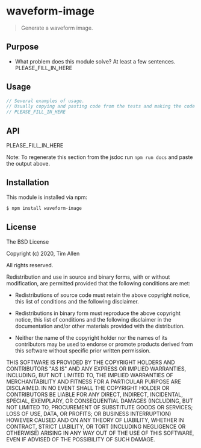 # waveform-image

> Generate a waveform image.

## Purpose
- What problem does this module solve? At least a few sentences.
PLEASE_FILL_IN_HERE

## Usage

```js
// Several examples of usage.
// Usually copying and pasting code from the tests and making the code standalone suffices.
// PLEASE_FILL_IN_HERE
```

## API

PLEASE_FILL_IN_HERE

Note: To regenerate this section from the jsdoc run `npm run docs` and paste
the output above.

## Installation

This module is installed via npm:

``` bash
$ npm install waveform-image
```

## License

The BSD License

Copyright (c) 2020, Tim Allen

All rights reserved.

Redistribution and use in source and binary forms, with or without modification,
are permitted provided that the following conditions are met:

* Redistributions of source code must retain the above copyright notice, this
  list of conditions and the following disclaimer.

* Redistributions in binary form must reproduce the above copyright notice, this
  list of conditions and the following disclaimer in the documentation and/or
  other materials provided with the distribution.

* Neither the name of the copyright holder nor the names of its
  contributors may be used to endorse or promote products derived from
  this software without specific prior written permission.

THIS SOFTWARE IS PROVIDED BY THE COPYRIGHT HOLDERS AND CONTRIBUTORS "AS IS" AND
ANY EXPRESS OR IMPLIED WARRANTIES, INCLUDING, BUT NOT LIMITED TO, THE IMPLIED
WARRANTIES OF MERCHANTABILITY AND FITNESS FOR A PARTICULAR PURPOSE ARE
DISCLAIMED. IN NO EVENT SHALL THE COPYRIGHT HOLDER OR CONTRIBUTORS BE LIABLE FOR
ANY DIRECT, INDIRECT, INCIDENTAL, SPECIAL, EXEMPLARY, OR CONSEQUENTIAL DAMAGES
(INCLUDING, BUT NOT LIMITED TO, PROCUREMENT OF SUBSTITUTE GOODS OR SERVICES;
LOSS OF USE, DATA, OR PROFITS; OR BUSINESS INTERRUPTION) HOWEVER CAUSED AND ON
ANY THEORY OF LIABILITY, WHETHER IN CONTRACT, STRICT LIABILITY, OR TORT
(INCLUDING NEGLIGENCE OR OTHERWISE) ARISING IN ANY WAY OUT OF THE USE OF THIS
SOFTWARE, EVEN IF ADVISED OF THE POSSIBILITY OF SUCH DAMAGE.

